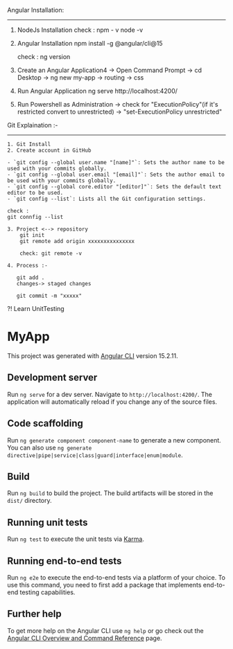 Angular Installation:
******* ************

1. NodeJs Installation
        check : npm - v
                node -v

2. Angular Installation
    npm install -g @angular/cli@15

    check : ng version

3. Create an Angular Application4
    -> Open Command Prompt
    -> cd Desktop
    -> ng new my-app
            -> routing
            -> css

4. Run Angular Application
    ng serve
    http://localhost:4200/ 

5. Run Powershell as Administration
        -> check for "ExecutionPolicy"(if it's restricted convert to unrestricted)
        -> "set-ExecutionPolicy unrestricted"


Git Explaination :-
*** ************
    1. Git Install
    2. Create account in GitHub

    - `git config --global user.name "[name]"`: Sets the author name to be used with your commits globally.
    - `git config --global user.email "[email]"`: Sets the author email to be used with your commits globally.
    - `git config --global core.editor "[editor]"`: Sets the default text editor to be used.
    - `git config --list`: Lists all the Git configuration settings.

    check :
    git connfig --list

    3. Project <--> repository
        git init
        git remote add origin xxxxxxxxxxxxxxx

        check: git remote -v

    4. Process :-
       
       git add .
       changes-> staged changes

       git commit -m "xxxxx"





    


?! Learn UnitTesting


# MyApp

This project was generated with [Angular CLI](https://github.com/angular/angular-cli) version 15.2.11.

## Development server

Run `ng serve` for a dev server. Navigate to `http://localhost:4200/`. The application will automatically reload if you change any of the source files.

## Code scaffolding

Run `ng generate component component-name` to generate a new component. You can also use `ng generate directive|pipe|service|class|guard|interface|enum|module`.

## Build

Run `ng build` to build the project. The build artifacts will be stored in the `dist/` directory.

## Running unit tests

Run `ng test` to execute the unit tests via [Karma](https://karma-runner.github.io).

## Running end-to-end tests

Run `ng e2e` to execute the end-to-end tests via a platform of your choice. To use this command, you need to first add a package that implements end-to-end testing capabilities.

## Further help

To get more help on the Angular CLI use `ng help` or go check out the [Angular CLI Overview and Command Reference](https://angular.io/cli) page.




